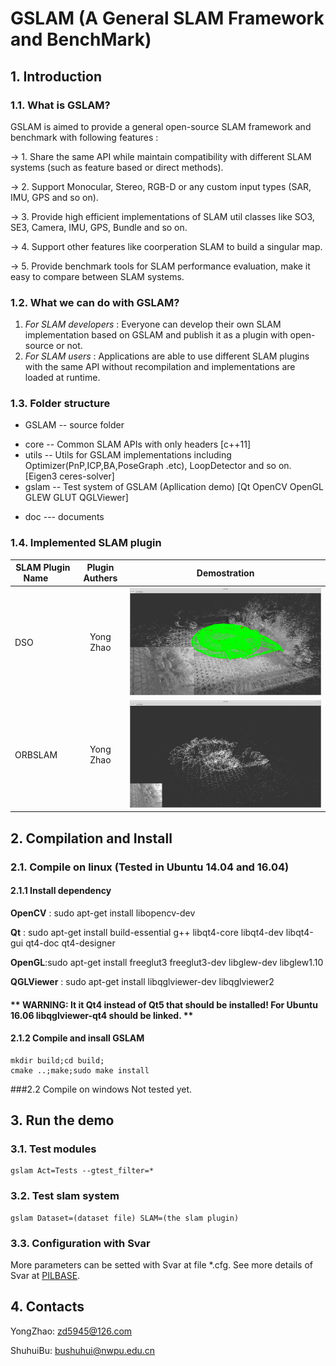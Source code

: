 # GSLAM (A General SLAM Framework and BenchMark)

## 1. Introduction

### 1.1. What is GSLAM?
GSLAM is aimed to provide a general open-source SLAM framework and benchmark with following features :

-> 1. Share the same API while maintain compatibility with different SLAM systems (such as feature based or direct methods).

-> 2. Support Monocular, Stereo, RGB-D or any custom input types (SAR, IMU, GPS and so on).

-> 3. Provide high efficient implementations of SLAM util classes like SO3, SE3, Camera, IMU, GPS, Bundle and so on.

-> 4. Support other features like coorperation SLAM to build a singular map.

-> 5. Provide benchmark tools for SLAM performance evaluation, make it easy to compare between SLAM systems.

### 1.2. What we can do with GSLAM?
1. *For SLAM developers* : Everyone can develop their own SLAM implementation based on GSLAM and publish it as a plugin with open-source or not. 
2. *For SLAM users* : Applications are able to use different SLAM plugins with the same API without recompilation and implementations are loaded at runtime.

### 1.3. Folder structure
* GSLAM -- source folder
 - core    -- Common SLAM APIs with only headers [c++11]
 - utils   -- Utils for GSLAM implementations including Optimizer(PnP,ICP,BA,PoseGraph .etc), LoopDetector and so on. [Eigen3 ceres-solver]
 - gslam   -- Test system of GSLAM (Apllication demo) [Qt OpenCV OpenGL GLEW GLUT QGLViewer]

* doc			--- documents

### 1.4. Implemented SLAM plugin
| SLAM Plugin Name        |  Plugin Authers  | Demostration  |
| ------- |:------:|:-------------:|
| DSO     | Yong Zhao | ![DSO](./doc/images/gslam_dso_calib_wideGamma_scene1.small.png) |
| ORBSLAM | Yong Zhao | ![ORBSLAM](./doc/images/gslam_orbslam_calib_wideGamma_scene1.small.png) |


## 2. Compilation and Install

### 2.1. Compile on linux (Tested in Ubuntu 14.04 and 16.04)

#### 2.1.1 Install dependency

**OpenCV** : sudo apt-get install libopencv-dev 

**Qt** : sudo apt-get install build-essential g++ libqt4-core libqt4-dev libqt4-gui qt4-doc qt4-designer 

**OpenGL**:sudo apt-get install freeglut3 freeglut3-dev libglew-dev libglew1.10

**QGLViewer** : sudo apt-get install libqglviewer-dev libqglviewer2 

#### ** WARNING: It it Qt4 instead of Qt5 that should be installed! For Ubuntu 16.06 libqglviewer-qt4 should be linked. **

#### 2.1.2 Compile and insall GSLAM

```
mkdir build;cd build;
cmake ..;make;sudo make install
```

###2.2 Compile on windows
Not tested yet.

## 3. Run the demo

### 3.1. Test modules
```
gslam Act=Tests --gtest_filter=*
```
### 3.2. Test slam system
```
gslam Dataset=(dataset file) SLAM=(the slam plugin)
```
### 3.3. Configuration with Svar
More parameters can be setted with Svar at file *.cfg.
See more details of Svar at [PILBASE](https://github.com/zdzhaoyong/PIL2/blob/master/apps/SvarTest/README.md).

## 4. Contacts

YongZhao: zd5945@126.com

ShuhuiBu: bushuhui@nwpu.edu.cn

